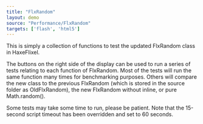 ```yaml
---
title: "FlxRandom"
layout: demo
source: "Performance/FlxRandom"
targets: ['flash', 'html5']
---
```


This is simply a collection of functions to test the updated FlxRandom class in HaxeFlixel.

The buttons on the right side of the display can be used to run a series of tests relating to each function of FlxRandom. Most of the tests will run the same function many times for benchmarking purposes. Others will compare the new class to the previous FlxRandom (which is stored in the source folder as OldFlxRandom), the new FlxRandom without inline, or pure Math.random().

Some tests may take some time to run, please be patient. Note that the 15-second script timeout has been overridden and set to 60 seconds.